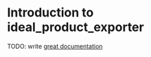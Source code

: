 # Introduction to ideal_product_exporter

TODO: write [great documentation](http://jacobian.org/writing/what-to-write/)

